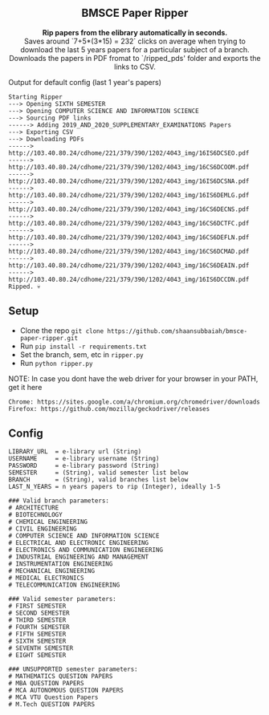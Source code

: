 <h2 align="center"> BMSCE Paper Ripper </h2>
<p align="center">
  <strong>
  Rip papers from the elibrary automatically in seconds.
  </strong>
  <br>
  Saves around `7+5*(3*15) = 232` clicks on average when trying to download the last 5 years papers for a particular subject of a branch.
  <br>
  Downloads the papers in PDF fromat to `/ripped_pds' folder and exports the links to CSV.
</p>

Output for default config (last 1 year's papers)

```
Starting Ripper
---> Opening SIXTH SEMESTER
---> Opening COMPUTER SCIENCE AND INFORMATION SCIENCE
---> Sourcing PDF links
------> Adding 2019_AND_2020_SUPPLEMENTARY_EXAMINATIONS Papers
---> Exporting CSV
---> Downloading PDFs
------> http://103.40.80.24/cdhome/221/379/390/1202/4043_img/16IS6DCSEO.pdf
------> http://103.40.80.24/cdhome/221/379/390/1202/4043_img/16CS6DCOOM.pdf
------> http://103.40.80.24/cdhome/221/379/390/1202/4043_img/16IS6DCSNA.pdf
------> http://103.40.80.24/cdhome/221/379/390/1202/4043_img/16IS6DEMLG.pdf
------> http://103.40.80.24/cdhome/221/379/390/1202/4043_img/16CS6DECNS.pdf
------> http://103.40.80.24/cdhome/221/379/390/1202/4043_img/16CS6DCTFC.pdf
------> http://103.40.80.24/cdhome/221/379/390/1202/4043_img/16CS6DEFLN.pdf
------> http://103.40.80.24/cdhome/221/379/390/1202/4043_img/16CS6DCMAD.pdf
------> http://103.40.80.24/cdhome/221/379/390/1202/4043_img/16CS6DEAIN.pdf
------> http://103.40.80.24/cdhome/221/379/390/1202/4043_img/16IS6DCCDN.pdf
Ripped. 💀
```

## Setup

- Clone the repo `git clone https://github.com/shaansubbaiah/bmsce-paper-ripper.git`
- Run `pip install -r requirements.txt`
- Set the branch, sem, etc in `ripper.py`
- Run `python ripper.py`

NOTE: In case you dont have the web driver for your browser in your PATH, get it here

`Chrome: https://sites.google.com/a/chromium.org/chromedriver/downloads`
`Firefox: https://github.com/mozilla/geckodriver/releases`

## Config

```
LIBRARY_URL  = e-library url (String)
USERNAME     = e-library username (String)
PASSWORD     = e-library password (String)
SEMESTER     = (String), valid semester list below
BRANCH       = (String), valid branches list below
LAST_N_YEARS = n years papers to rip (Integer), ideally 1-5
```

```
### Valid branch parameters:
# ARCHITECTURE
# BIOTECHNOLOGY
# CHEMICAL ENGINEERING
# CIVIL ENGINEERING
# COMPUTER SCIENCE AND INFORMATION SCIENCE
# ELECTRICAL AND ELECTRONIC ENGINEERING
# ELECTRONICS AND COMMUNICATION ENGINEERING
# INDUSTRIAL ENGINEERING AND MANAGEMENT
# INSTRUMENTATION ENGINEERING
# MECHANICAL ENGINEERING
# MEDICAL ELECTRONICS
# TELECOMMUNICATION ENGINEERING

### Valid semester parameters:
# FIRST SEMESTER
# SECOND SEMESTER
# THIRD SEMESTER
# FOURTH SEMESTER
# FIFTH SEMESTER
# SIXTH SEMESTER
# SEVENTH SEMESTER
# EIGHT SEMESTER

### UNSUPPORTED semester parameters:
# MATHEMATICS QUESTION PAPERS
# MBA QUESTION PAPERS
# MCA AUTONOMOUS QUESTION PAPERS
# MCA VTU Question Papers
# M.Tech QUESTION PAPERS
```
